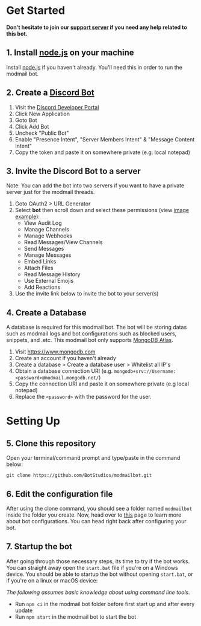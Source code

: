 # Get Started
**Don't hesitate to join our [support server](https://discord.com/invite/2JcXU8uJKY) if you need any help related to this bot.**

## 1. Install [node.js](https://nodejs.org) on your machine
Install [node.js](https://nodejs.org) if you haven't already. You'll need this in order to run the modmail bot.

## 2. Create a [Discord Bot](https://discord.com/developers/applications)
  1. Visit the [Discord Developer Portal](https://discord.com/developers/applications) 
  2. Click New Application 
  3. Goto Bot
  4. Click Add Bot
  5. Uncheck "Public Bot"
  5. Enable "Presence Intent", "Server Members Intent" & "Message Content Intent"
  6. Copy the token and paste it on somewhere private (e.g. local notepad)

## 3. Invite the Discord Bot to a server
Note: You can add the bot into two servers if you want to have a private server just for the modmail threads.
  1. Goto OAuth2 > URL Generator 
  2. Select **bot** then scroll down and select these permissions (view [image example](https://user-images.githubusercontent.com/91641514/146574207-50080821-2303-40ab-bdff-d5ef98ff40e5.png)):
     - View Audit Log
     - Manage Channels
     - Manage Webhooks
     - Read Messages/View Channels
     - Send Messages
     - Manage Messages
     - Embed Links
     - Attach Files
     - Read Message History
     - Use External Emojis
     - Add Reactions
  3. Use the invite link below to invite the bot to your server(s)

## 4. Create a Database
A database is required for this modmail bot. The bot will be storing datas such as modmail logs and bot configurations such as blocked users, snippets, and .etc. This modmail bot only supports [MongoDB Atlas](https://www.mongodb.com).
  1. Visit https://www.mongodb.com
  2. Create an account if you haven't already
  3. Create a database > Create a database user > Whitelist all IP's
  4. Obtain a database connection URI (e.g. `mongodb+srv://Username:<password>@modmail.mongodb.net/`)
  5. Copy the connection URI and paste it on somewhere private (e.g local notepad)
  6. Replace the `<password>` with the password for the user.

# Setting Up

## 5. Clone this repository
Open your terminal/command prompt and type/paste in the command below:
```
git clone https://github.com/BotStudios/modmailbot.git
```

## 6. Edit the configuration file
After using the clone command, you should see a folder named `modmailbot` inside the folder you create. Now, head over to [this](https://github.com/BotStudios/modmailbot/wiki/Configuration) page to learn more about bot configurations. You can head right back after configuring your bot.

## 7. Startup the bot
After going through those necessary steps, its time to try if the bot works. You can straight away open the `start.bat` file if you're on a Windows device. You should be able to startup the bot without opening `start.bat`, or if you're on a linux or macOS device:

  *The following assumes basic knowledge about using command line tools.*
  - Run `npm ci` in the modmail bot folder before first start up and after every update
  - Run `npm start` in the modmail bot to start the bot
  

  

  